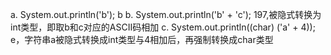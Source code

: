a. System.out.println('b');                b
b. System.out.println('b' + 'c');          197,被隐式转换为int类型，即取b和c对应的ASCII码相加
c. System.out.println((char) ('a' + 4));   e，字符串a被隐式转换成int类型与4相加后，再强制转换成char类型